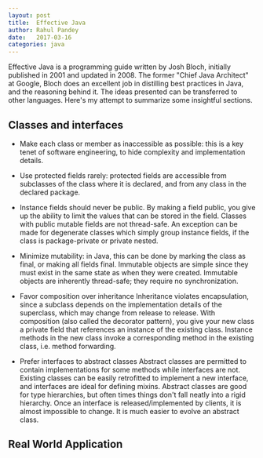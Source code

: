 ```yaml
---
layout: post
title:  Effective Java
author: Rahul Pandey
date:   2017-03-16
categories: java
---
```


Effective Java is a programming guide written by Josh Bloch, initially published in 2001 and updated in 2008. The former "Chief Java Architect" at Google, Bloch does an excellent job in distilling best practices in Java, and the reasoning behind it. The ideas presented can be transferred to other languages. Here's my attempt to summarize some insightful sections. 

## Classes and interfaces

- Make each class or member as inaccessible as possible: this is a key tenet of software engineering, to hide complexity and implementation details. 

- Use protected fields rarely: protected fields are accessible from subclasses of the class where it is declared, and from any class in the declared package. 
- Instance fields should never be public.
By making a field public, you give up the ability to limit the values that can be stored in the field.
Classes with public mutable fields are not thread-safe.
An exception can be made for degenerate classes which simply group instance fields, if the class is package-private or private nested. 

- Minimize mutability: in Java, this can be done by marking the class as final, or making all fields final. 
Immutable objects are simple since they must exist in the same state as when they were created. 
Immutable objects are inherently thread-safe; they require no synchronization.

- Favor composition over inheritance
Inheritance violates encapsulation, since a subclass depends on the implementation details of the superclass, which may change from release to release. 
With composition (also called the decorator pattern), you give your new class a private field that references an instance of the existing class. Instance methods in the new class invoke a corresponding method in the existing class, i.e. method forwarding. 

- Prefer interfaces to abstract classes
Abstract classes are permitted to contain implementations for some methods while interfaces are not. 
Existing classes can be easily retrofitted to implement a new interface, and interfaces are ideal for defining mixins. 
Abstract classes are good for type hierarchies, but often times things don't fall neatly into a rigid hierarchy. 
Once an interface is released/implemented by clients, it is almost impossible to change. It is much easier to evolve an abstract class. 


## Real World Application
